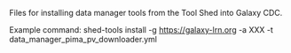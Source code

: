 Files for installing data manager tools from the Tool Shed into Galaxy CDC.

Example command:
shed-tools install -g https://galaxy-lrn.org -a XXX -t data_manager_pima_pv_downloader.yml
